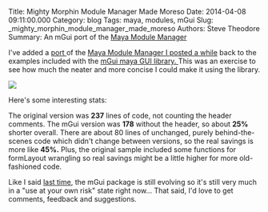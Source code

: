 Title: Mighty Morphin Module Manager Made Moreso
Date: 2014-04-08 09:11:00.000
Category: blog
Tags: maya, modules, mGui 
Slug: _mighty_morphin_module_manager_made_moreso
Authors: Steve Theodore
Summary: An mGui port of the [Maya Module Manager]()

I've added a [port ](https://github.com/theodox/mhttps://github.com/theodox/mGui/blob/master/mGui/examples/modMgr.pyGui/blob/master/mGui/examples/modMgr.py)of the [Maya Module Manager I posted a while](http://techartsurvival.blogspot.com/2014/01/mighty-morphin-maya-module-manager.html) back to the examples included with the [mGui maya GUI library. ](https://github.com/theodox/mGui) This was an exercise to see how much the neater and more concise I could make it using the library.  
  

[![](http://1.bp.blogspot.com/-40t7CxBPtPo/Uz-BSayB96I/AAAAAAABICI/IW5w86cjuTA/s1600/modmgr.png)](http://1.bp.blogspot.com/-40t7CxBPtPo/Uz-BSayB96I/AAAAAAABICI/IW5w86cjuTA/s1600/modmgr.png)

  
Here's some interesting stats:  
  
The original version was **237** lines of code, not counting the header comments. The mGui version was **178** without the header, so about **25%** shorter overall.  There are about 80 lines of unchanged, purely behind-the-scenes code which didn't change between versions, so the real savings is more like **45%.**  Plus, the original sample included some functions for formLayout wrangling  so real savings might be a little higher for more old-fashioned code.  
  
Like I said [last time](http://techartsurvival.blogspot.com/2014/03/maya-gui-ii-all-your-base-classes-are.html), the mGui package is still evolving so it's still very much in a "use at your own risk" state right now... That said, I'd love to get comments, feedback and suggestions.  
  
  


